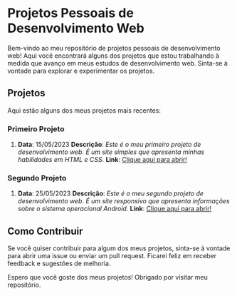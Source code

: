 <h1>Projetos Pessoais de Desenvolvimento Web</h1>
<p>Bem-vindo ao meu repositório de projetos pessoais de desenvolvimento web! Aqui você encontrará alguns dos projetos que estou trabalhando à medida que avanço em meus estudos de desenvolvimento web. Sinta-se à vontade para explorar e experimentar os projetos.</p>
<h2>Projetos</h2>
<p>Aqui estão alguns dos meus projetos mais recentes:</p>
<h3>Primeiro Projeto</h3>
<ol>
    <li>
        <strong>Data</strong>: 15/05/2023
        <strong>Descrição</strong>: <em>Este é o meu primeiro projeto de desenvolvimento web. É um site simples que apresenta minhas habilidades em HTML e CSS.</em>
        <strong>Link</strong>: <a href="https://jefersonwayne.github.io/projetos/first-website/index.html" target="_blank">Clique aqui para abrir!</a>
    </li>
</ol>
<h3>Segundo Projeto</h3>
<ol>
    <li>
        <strong>Data</strong>: 25/05/2023
        <strong>Descrição</strong>: <em>Este é o meu segundo projeto de desenvolvimento web. É um site responsivo que apresenta informações sobre o sistema operacional Android.</em>
        <strong>Link</strong>: <a href="https://jefersonwayne.github.io/projetos/website-android/index.html">Clique aqui para abrir!</a>
    </li>
</ol>
<h2>Como Contribuir</h2>
<p>Se você quiser contribuir para algum dos meus projetos, sinta-se à vontade para abrir uma issue ou enviar um pull request. Ficarei feliz em receber feedback e sugestões de melhoria.</p>
<p>Espero que você goste dos meus projetos! Obrigado por visitar meu repositório.</p>